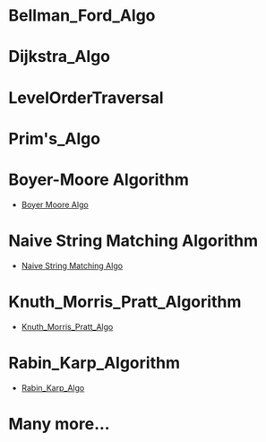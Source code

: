 # Bellman_Ford_Algo
# Dijkstra_Algo
# LevelOrderTraversal
# Prim's_Algo
# Boyer-Moore Algorithm
- <a href="https://github.com/grraghav120/Algorithms/blob/80f4d68b1bfe609f54842af7ffc79a7dc9a501a3/boyer-moore-algo.cpp.cpp"> Boyer Moore Algo </a>
# Naive String Matching Algorithm
- <a href="https://github.com/grraghav120/Algorithms/blob/3a81e34861bf5e3af9a8dc7470c88c5b5ee882a4/Naive%20string%20matching%20algo.cpp"> Naive String Matching Algo </a>
# Knuth_Morris_Pratt_Algorithm
- <a href="https://github.com/grraghav120/Algorithms/blob/5fa65e16e94faa14f5895a4d5097395f6958423b/Knuth_Morris_Pratt_Algo.cpp">Knuth_Morris_Pratt_Algo</a>
# Rabin_Karp_Algorithm
- <a href="https://github.com/grraghav120/Algorithms/blob/88bc779e59f30f1df1271cecfb9afc106085af33/Rabin_Karp_Algo.cpp">Rabin_Karp_Algo</a>

# Many more...
